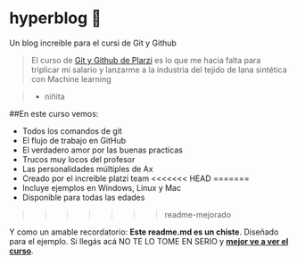 # hyperblog 💚
Un blog increible para el cursi de Git y Github

> El curso de [Git y Github de Plarzi](https://platzi.com/clases/1557-git-github/19977-readmemd-es-una-excelente-practica/ "Git y Github de Plarzi") es lo que me hacia falta para triplicar mi salario y lanzarme a la industria del tejido de lana sintética con Machine learning

> - niñita

##En este curso vemos:
* Todos los comandos de git
* El flujo de trabajo en GitHub
* El verdadero amor por las buenas practicas
* Trucos muy locos del profesor
* Las personalidades múltiples de Ax
* Creado por el increible platzi team
<<<<<<< HEAD
=======
* Incluye ejemplos en Windows, Linux y Mac
* Disponible para todas las edades
>>>>>>> readme-mejorado

Y como un amable recordatorio: **Este readme.md es un chiste**. Diseñado para el ejemplo. Si llegás acá NO TE LO TOME EN SERIO y [**mejor ve a ver el curso**](https://platzi.com/clases/1557-git-github/19977-readmemd-es-una-excelente-practica/ "mejor ve a ver el curs").